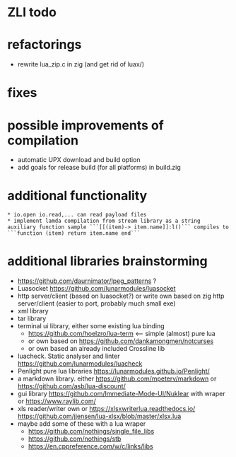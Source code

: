 # ZLI todo

# refactorings
* rewrite lua_zip.c in zig (and get rid of luax/)

# fixes

# possible improvements of compilation
* automatic UPX download and build option
* add goals for release build (for all platforms) in build.zig

# additional functionality
    * io.open io.read,... can read payload files
    * implement lamda compilation from stream library as a string auxiliary function sample ```[[(item)-> item.name]]:l()``` compiles to ```function (item) return item.name end```

# additional libraries brainstorming
* https://github.com/daurnimator/lpeg_patterns ?
* Luasocket https://github.com/lunarmodules/luasocket
* http server/client (based on luasocket?) or write own based on zig http server/client (easier to port, probably much small exe)
* xml library
* tar library
* terminal ui library, either some existing lua binding
    * https://github.com/hoelzro/lua-term <-- simple (almost) pure lua
    * or own based on https://github.com/dankamongmen/notcurses
    * or own based an already included Crossline lib
* luacheck. Static analyser and linter https://github.com/lunarmodules/luacheck
* Penlight pure lua libraries https://lunarmodules.github.io/Penlight/
* a markdown library. either https://github.com/mpeterv/markdown or https://github.com/asb/lua-discount/
* gui library https://github.com/Immediate-Mode-UI/Nuklear with wraper or https://www.raylib.com/ 
* xls reader/writer own or https://xlsxwriterlua.readthedocs.io/ https://github.com/jjensen/lua-xlsx/blob/master/xlsx.lua
* maybe add some of these with a lua wraper
    * https://github.com/nothings/single_file_libs
    * https://github.com/nothings/stb
    * https://en.cppreference.com/w/c/links/libs
